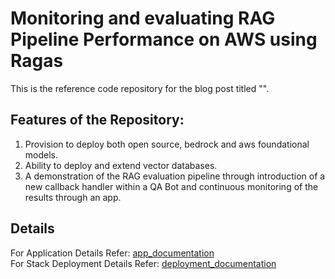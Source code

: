 # Monitoring and evaluating RAG Pipeline Performance on AWS using Ragas
This is the reference code repository for the blog post titled "<TOBEUPDATED>".  

## Features of the Repository:  
1. Provision to deploy both open source, bedrock and aws foundational models.  
2. Ability to deploy and extend vector databases.  
3. A demonstration of the RAG evaluation pipeline through introduction of a new callback handler within a QA Bot and continuous monitoring of the results through an app.  

## Details
For Application Details Refer: [app_documentation](nc-bot/README.md)  
For Stack Deployment Details Refer: [deployment_documentation](deploy/README.md)  
